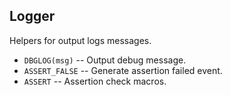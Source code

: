 ## Logger
Helpers for output logs messages.   
* `DBGLOG(msg)` -- Output debug message.
* `ASSERT_FALSE` -- Generate assertion failed event.
* `ASSERT` -- Assertion check macros.
